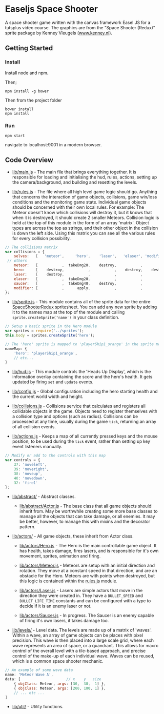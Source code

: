 Easeljs Space Shooter
=====================

A space shooter game written with the canvas framework Easel JS for a tutsplus video course.
The graphics are from the "Space Shooter (Redux)" sprite package by Kenney Vleugels (www.kenney.nl).


Getting Started
---------------

### Install ###
Install node and npm.

Then;
```
npm install -g bower
```
Then from the project folder
```
bower install
npm install
```

### Run ###
```
npm start
```

navigate to localhost:9001 in a modern browser.


Code Overview
-------------

* [lib/main.js](https://github.com/jasoniangreen/easeljs-space-shooter/blob/master/app/lib/main.js) - The main file that brings everything together. It is responsible for loading and initialising the hud, rules, actions, setting up the camera/background, and building and resetting the levels.

* [lib/rules.js](https://github.com/jasoniangreen/easeljs-space-shooter/blob/master/app/lib/rules.js) - The file where all high level game logic should go. Anything that concerns the interaction of game objects, collisions, game win/loss conditions and the monitoring game state. Individual game objects should be concerned with their own local rules. For example: The Meteor doesn't know which collisions will destroy it, but it knows that when it is destroyed, it should create 2 smaller Meteors. Collision logic is held at the top of this module in the form of an array 'matrix'. Object types are across the top as strings, and their other object in the collision is down the left side. Using this matrix you can see all the various rules for every collision possibility.

```javascript
// The collisions matrix
var collisions = {
    selves:   [   'meteor',     'hero',    'laser',   'elaser', 'modifier', 'saucer'  ],
 // others
    meteor:   [           ,  takeDmg20,    destroy,           ,                       ],
    hero:     [    destroy,           ,           ,    destroy,    destroy, takeDmg20 ],
    laser:    [    destroy,           ,           ,           ,           , takeDmg20 ],
    elaser:   [           ,  takeDmg20,           ,           ,           ,           ],
    saucer:   [           ,  takeDmg40,    destroy,           ,           ,           ],
    modifier: [           ,      apply,           ,           ,           ,           ]
};
```

* [lib/sprite.js](https://github.com/jasoniangreen/easeljs-space-shooter/blob/master/app/lib/sprite.js) - This module contains all of the sprite data for the entire [SpaceShooterRedux](http://www.kenney.nl) spritesheet. You can add any new sprite by adding it to the names map at the top of the module and calling `sprite.createSprite('name')` in your class definition.

```javascript
// Setup a basic sprite in the Hero module
var sprites = require('../sprites');
this.body = sprites.createSprite('hero');

// The 'hero' sprite is mapped to 'playerShip1_orange' in the sprite module
nameMap: {
    'hero': 'playerShip1_orange',
    // etc...
}
```

* [lib/hud.js](https://github.com/jasoniangreen/easeljs-space-shooter/blob/master/app/lib/hud.js) - This module controls the 'Heads Up Display', which is the information overlay containing the score and the hero's health. It gets updated by firing `set` and `update` events.

* [lib/config.js](https://github.com/jasoniangreen/easeljs-space-shooter/blob/master/app/lib/config.js) - Global configuration including the hero starting health and the current world width and height.

* [lib/collisions.js](https://github.com/jasoniangreen/easeljs-space-shooter/blob/master/app/lib/collisions.js) - Collisions service that calculates and registers all collidable objects in the game. Objects need to register themselves with a collision type and options (such as radius). Collisions can be processed at any time, usually during the game `tick`, returning an array of all collision events.

* [lib/actions.js](https://github.com/jasoniangreen/easeljs-space-shooter/blob/master/app/lib/actions.js) - Keeps a map of all currently pressed keys and the mouse position, to be used during the `tick` event, rather than setting up key event listeners manually.

```javascript
// Modify or add to the controls with this map
var controls = {
    37: 'moveleft',
    39: 'moveright',
    38: 'moveup',
    40: 'movedown',
    32: 'fire1'
};
```

* [lib/abstract/](https://github.com/jasoniangreen/easeljs-space-shooter/blob/master/app/lib/abstract/) - Abstract classes.

  * [lib/abstract/Actor.js](https://github.com/jasoniangreen/easeljs-space-shooter/blob/master/app/lib/abstract/Actor.js) - The base class that all game objects should inherit from. May be worthwhile creating some more base classes to manage all the objects that can take damage, or all enemies. It may be better, however, to manage this with mixins and the decorator pattern.

* [lib/actors/](https://github.com/jasoniangreen/easeljs-space-shooter/blob/master/app/lib/actors/) - All game objects, these inherit from Actor class.

  * [lib/actors/Hero.js](https://github.com/jasoniangreen/easeljs-space-shooter/blob/master/app/lib/actors/Hero.js) - The Hero is the main controllable game object. It has health, takes damage, fires lasers, and is responsible for it's own movement, sprites, animation and firing.

  * [lib/actors/Meteor.js](https://github.com/jasoniangreen/easeljs-space-shooter/blob/master/app/lib/actors/Meteor.js) - Meteors are setup with an initial direction and rotation. They move at a constant speed in that direction, and are an obstacle for the Hero. Meteors are with points when destroyed, but this logic is contained within the [rules.js](https://github.com/jasoniangreen/easeljs-space-shooter/blob/master/app/lib/rules.js) module.

  * [lib/actors/Laser.js](https://github.com/jasoniangreen/easeljs-space-shooter/blob/master/app/lib/actors/Laser.js) - Lasers are simple actors that move in the direction they were created in. They have a `BULLET_SPEED` and `BULLET_LIFE_TIME` constants and can be configured with a type to decide if it is an enemy laser or not.

  * [lib/actors/Saucer.js](https://github.com/jasoniangreen/easeljs-space-shooter/blob/master/app/lib/actors/Saucer.js) - In progress. The Saucer is an enemy capable of firing it's own lasers, it takes damage too.

* [lib/levels/](https://github.com/jasoniangreen/easeljs-space-shooter/blob/master/app/lib/levels/) - Level data. The levels are made up of a matrix of 'waves'. Within a wave, an array of game objects can be places with pixel precision. This wave is then placed into a large scale grid, where each wave represents an area of space, or a quandrant. This allows for macro control of the overall level with a tile-based approach, and precise control of the make-up of each individual wave. Waves can be reused, which is a common space shooter mechanic.

```javascript
// An example of some wave data
name: 'Meteor Wave A',
data: [                     // x    y   size
    { objClass: Meteor, args: [30,  30,  1] },
    { objClass: Meteor, args: [200, 100, 1] },
    // ... etc ...
]
```

* [lib/util/](https://github.com/jasoniangreen/easeljs-space-shooter/blob/master/app/lib/util/) - Utility functions.

